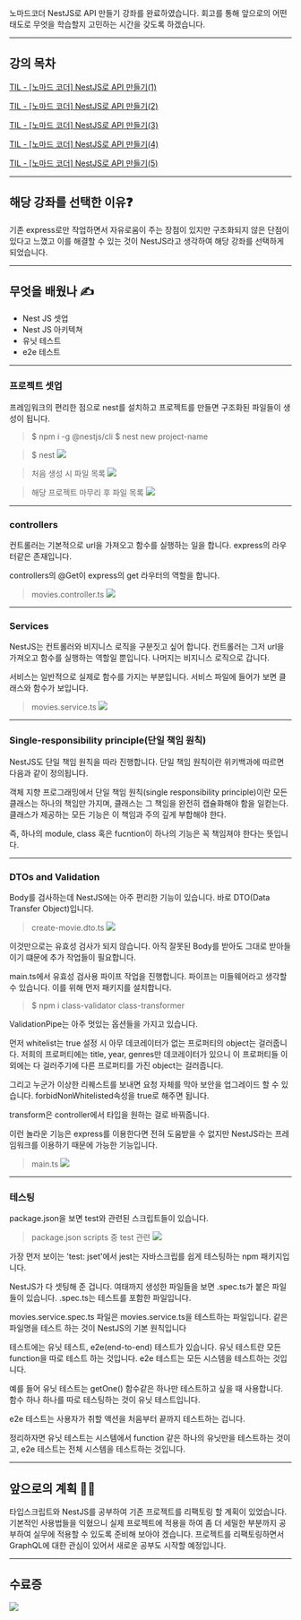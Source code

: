 노마드코더 NestJS로 API 만들기 강좌를 완료하였습니다.
회고를 통해 앞으로의 어떤 태도로 무엇을 학습할지 고민하는 시간을 갖도록 하겠습니다.

---

## 강의 목차

[TIL - [노마드 코더] NestJS로 API 만들기(1)](https://velog.io/@qmasem/TIL-%EB%85%B8%EB%A7%88%EB%93%9C-%EC%BD%94%EB%8D%94-NestJS%EB%A1%9C-API-%EB%A7%8C%EB%93%A4%EA%B8%B0-1)

[TIL - [노마드 코더] NestJS로 API 만들기(2)](https://velog.io/@qmasem/TIL-%EB%85%B8%EB%A7%88%EB%93%9C-%EC%BD%94%EB%8D%94-NestJS%EB%A1%9C-API-%EB%A7%8C%EB%93%A4%EA%B8%B0-2)

[TIL - [노마드 코더] NestJS로 API 만들기(3)](https://velog.io/@qmasem/TIL-%EB%85%B8%EB%A7%88%EB%93%9C-%EC%BD%94%EB%8D%94-NestJS%EB%A1%9C-API-%EB%A7%8C%EB%93%A4%EA%B8%B0-3)

[TIL - [노마드 코더] NestJS로 API 만들기(4)](https://velog.io/@qmasem/TIL-%EB%85%B8%EB%A7%88%EB%93%9C-%EC%BD%94%EB%8D%94-NestJS%EB%A1%9C-API-%EB%A7%8C%EB%93%A4%EA%B8%B0-4)

[TIL - [노마드 코더] NestJS로 API 만들기(5)](https://velog.io/@qmasem/TIL-%EB%85%B8%EB%A7%88%EB%93%9C-%EC%BD%94%EB%8D%94-NestJS%EB%A1%9C-API-%EB%A7%8C%EB%93%A4%EA%B8%B0-5)

---

## 해당 강좌를 선택한 이유❓

기존 express로만 작업하면서 자유로움이 주는 장점이 있지만 구조화되지 않은 단점이 있다고 느꼈고 이를 해결할 수 있는 것이 NestJS라고 생각하여 해당 강좌를 선택하게 되었습니다.

---

## 무엇을 배웠나 ✍️

- Nest JS 셋업
- Nest JS 아키텍쳐
- 유닛 테스트
- e2e 테스트

---

### 프로젝트 셋업

프레임워크의 편리한 점으로 nest를 설치하고 프로젝트를 만들면 구조화된 파일들이 생성이 됩니다.

> $ npm i -g @nestjs/cli
> $ nest new project-name

> $ nest
> ![](https://images.velog.io/images/qmasem/post/e1c58180-902a-494f-a089-b93e5ee6ea9c/image.png)

> 처음 생성 시 파일 목록
> ![](https://images.velog.io/images/qmasem/post/bd880a0c-4044-472d-a522-3d2db5257182/image.png)

> 해당 프로젝트 마무리 후 파일 목록
> ![](https://images.velog.io/images/qmasem/post/b22648fa-db34-40fa-bcd5-e3990fe5ca59/%E1%84%89%E1%85%B3%E1%84%8F%E1%85%B3%E1%84%85%E1%85%B5%E1%86%AB%E1%84%89%E1%85%A3%E1%86%BA%202021-04-23%20%E1%84%8B%E1%85%A9%E1%84%92%E1%85%AE%2012.52.44.png)

---

### controllers

컨트롤러는 기본적으로 url을 가져오고 함수를 실행하는 일을 합니다.
express의 라우터같은 존재입니다.

controllers의 @Get이 express의 get 라우터의 역할을 합니다.

> movies.controller.ts
> ![](https://images.velog.io/images/qmasem/post/fba4b890-c600-4583-8389-0a0a9b8872f3/%E1%84%89%E1%85%B3%E1%84%8F%E1%85%B3%E1%84%85%E1%85%B5%E1%86%AB%E1%84%89%E1%85%A3%E1%86%BA%202021-04-23%20%E1%84%8B%E1%85%A9%E1%84%92%E1%85%AE%2012.57.01.png)

---

### Services

NestJS는 컨트롤러와 비지니스 로직을 구분짓고 싶어 합니다.
컨트롤러는 그저 url을 가져오고 함수를 실행하는 역할일 뿐입니다.
나머지는 비지니스 로직으로 갑니다.

서비스는 일반적으로 실제로 함수를 가지는 부분입니다.
서비스 파일에 들어가 보면 클래스와 함수가 보입니다.

> movies.service.ts
> ![](https://images.velog.io/images/qmasem/post/fee93889-bff1-4c72-a142-7720a9c0b543/image.png)

---

### Single-responsibility principle(단일 책임 원칙)

NestJS도 단일 책임 원칙을 따라 진행합니다.
단일 책임 원칙이란 위키백과에 따르면 다음과 같이 정의됩니다.

객체 지향 프로그래밍에서 단일 책임 원칙(single responsibility principle)이란 모든 클래스는 하나의 책임만 가지며, 클래스는 그 책임을 완전히 캡슐화해야 함을 일컫는다. 클래스가 제공하는 모든 기능은 이 책임과 주의 깊게 부합해야 한다.

즉, 하나의 module, class 혹은 fucntion이 하나의 기능은 꼭 책임져야 한다는 뜻입니다.

---

### DTOs and Validation

Body를 검사하는데 NestJS에는 아주 편리한 기능이 있습니다.
바로 DTO(Data Transfer Object)입니다.

> create-movie.dto.ts
> ![](https://images.velog.io/images/qmasem/post/b1c2e619-acfc-40c0-915b-a41bb57064ef/%E1%84%89%E1%85%B3%E1%84%8F%E1%85%B3%E1%84%85%E1%85%B5%E1%86%AB%E1%84%89%E1%85%A3%E1%86%BA%202021-04-23%20%E1%84%8B%E1%85%A9%E1%84%92%E1%85%AE%201.10.18.png)

이것만으로는 유효성 검사가 되지 않습니다.
아직 잘못된 Body를 받아도 그대로 받아들이기 떄문에 추가 작업들이 필요합니다.

main.ts에서 유효성 검사용 파이프 작업을 진행합니다.
파이프는 미들웨어라고 생각할 수 있습니다.
이를 위해 먼저 패키지를 설치합니다.

> $ npm i class-validator class-transformer

ValidationPipe는 아주 멋있는 옵션들을 가지고 있습니다.

먼저 whitelist는 true 설정 시 아무 데코레이터가 없는 프로퍼티의 object는 걸러줍니다.
저희의 프로퍼티에는 title, year, genres만 데코레이터가 있으니 이 프로퍼티들 이외에는 다 걸러주기에 다른 프로퍼티를 가진 object는 걸러줍니다.

그리고 누군가 이상한 리퀘스트를 보내면 요청 자체를 막아 보안을 업그레이드 할 수 있습니다.
forbidNonWhitelisted속성을 true로 해주면 됩니다.

transform은 controller에서 타입을 원하는 걸로 바꿔줍니다.

이런 놀라운 기능은 express를 이용한다면 전혀 도움받을 수 없지만 NestJS라는 프레임워크를 이용하기 때문에 가능한 기능입니다.

> main.ts
> ![](https://images.velog.io/images/qmasem/post/8dec9b50-b559-4556-b571-cfb6e22ba4c4/%E1%84%89%E1%85%B3%E1%84%8F%E1%85%B3%E1%84%85%E1%85%B5%E1%86%AB%E1%84%89%E1%85%A3%E1%86%BA%202021-04-23%20%E1%84%8B%E1%85%A9%E1%84%92%E1%85%AE%201.11.39.png)

---

### 테스팅

package.json을 보면 test와 관련된 스크립트들이 있습니다.

> package.json scripts 중 test 관련
> ![](https://images.velog.io/images/qmasem/post/484a11c3-fd1f-495a-9a8e-42454726694d/image.png)

가장 먼저 보이는 'test: jset'에서 jest는 자바스크립를 쉽게 테스팅하는 npm 패키지입니다.

NestJS가 다 셋팅해 준 겁니다.
여태까지 생성한 파일들을 보면 .spec.ts가 붙은 파일들이 있습니다.
.spec.ts는 테스트를 포함한 파일입니다.

movies.service.spec.ts 파일은 movies.service.ts을 테스트하는 파일입니다.
같은 파일명을 테스트 하는 것이 NestJS의 기본 원칙입니다

테스트에는 유닛 테스트, e2e(end-to-end) 테스트가 있습니다.
유닛 테스트란 모든 function을 따로 테스트 하는 것입니다.
e2e 테스트는 모든 시스템을 테스트하는 것입니다.

예를 들어 유닛 테스트는 getOne() 함수같은 하나만 테스트하고 싶을 때 사용합니다.
함수 하나 하나를 따로 테스팅하는 것이 유닛 테스트입니다.

e2e 테스트는 사용자가 취할 액션을 처음부터 끝까지 테스트하는 겁니다.

정리하자면 유닛 테스트는 시스템에서 function 같은 하나의 유닛만을 테스트하는 것이고,
e2e 테스트는 전체 시스템을 테스트하는 것입니다.

---

## 앞으로의 계획 🏃‍♂️

타입스크립트와 NestJS를 공부하여 기존 프로젝트를 리팩토링 할 계획이 있었습니다.
기본적인 사용법들을 익혔으니 실제 프로젝트에 적용을 하여 좀 더 세밀한 부분까지 공부하여 실무에 적용할 수 있도록 준비해 보아야 겠습니다.
프로젝트를 리팩토링하면서 GraphQL에 대한 관심이 있어서 새로운 공부도 시작할 예정입니다.

---

## 수료증

![](https://images.velog.io/images/qmasem/post/06c7fd72-7847-4acd-8da3-942fa43b21ae/image.png)
